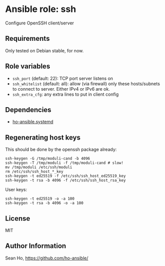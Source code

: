 # Ansible role: ssh
Configure OpenSSH client/server

## Requirements
Only tested on Debian stable, for now.

## Role variables
+ `ssh_port` (default: 22): TCP port server listens on
+ `ssh_whitelist` (default: all): allow (via firewall) only these
  hosts/subnets to connect to server.  Either IPv4 or IPv6 are ok.
+ `ssh_extra_cfg`: any extra lines to put in client config

## Dependencies
+ [ho-ansible.systemd](https://github.com/ho-ansible/systemd)

## Regenerating host keys
This should be done by the openssh package already:
```
ssh-keygen -G /tmp/moduli-cand -b 4096
ssh-keygen -T /tmp/moduli -f /tmp/moduli-cand # slow!
mv /tmp/moduli /etc/ssh/moduli
rm /etc/ssh/ssh_host_*_key
ssh-keygen -t ed25519 -f /etc/ssh/ssh_host_ed25519_key
ssh-keygen -t rsa -b 4096 -f /etc/ssh/ssh_host_rsa_key
```

User keys:
```
ssh-keygen -t ed25519 -o -a 100
ssh-keygen -t rsa -b 4096 -o -a 100
```

## License
MIT

## Author Information
Sean Ho, https://github.com/ho-ansible/

